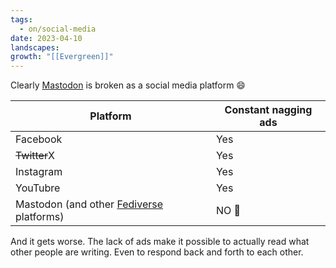 ```yaml
---
tags:
  - on/social-media
date: 2023-04-10
landscapes: 
growth: "[[Evergreen]]"
---
```

Clearly [Mastodon](https://joinmastodon.org) is broken as a social media platform 😄

| Platform                                                            | Constant nagging ads |
| ------------------------------------------------------------------- | -------------------- |
| Facebook                                                            | Yes                  |
| <strike>Twitter</strike>X                                                             | Yes                  |
| Instagram                                                           | Yes                  |
| YouTubre                                                            | Yes                  |
| Mastodon (and other [Fediverse](https://fediverse.party) platforms) | NO 🎉                |

And it gets worse. The lack of ads make it possible to actually read what other people are writing. Even to respond back and forth to each other.